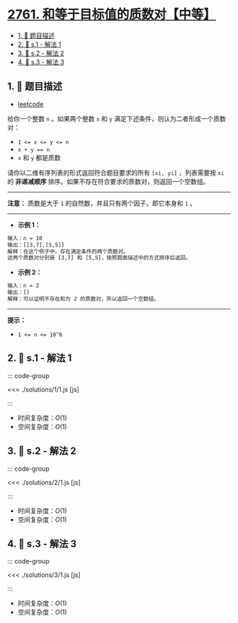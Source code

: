 # [2761. 和等于目标值的质数对【中等】](https://github.com/tnotesjs/TNotes.leetcode/tree/main/notes/2761.%20%E5%92%8C%E7%AD%89%E4%BA%8E%E7%9B%AE%E6%A0%87%E5%80%BC%E7%9A%84%E8%B4%A8%E6%95%B0%E5%AF%B9%E3%80%90%E4%B8%AD%E7%AD%89%E3%80%91)

<!-- region:toc -->

- [1. 📝 题目描述](#1--题目描述)
- [2. 🎯 s.1 - 解法 1](#2--s1---解法-1)
- [3. 🎯 s.2 - 解法 2](#3--s2---解法-2)
- [4. 🎯 s.3 - 解法 3](#4--s3---解法-3)

<!-- endregion:toc -->

## 1. 📝 题目描述

- [leetcode](https://leetcode.cn/problems/prime-pairs-with-target-sum/)

给你一个整数 `n` 。如果两个整数 `x` 和 `y` 满足下述条件，则认为二者形成一个质数对：

- `1 <= x <= y <= n`
- `x + y == n`
- `x` 和 `y` 都是质数

请你以二维有序列表的形式返回符合题目要求的所有 `[xi, yi]` ，列表需要按 `xi` 的 **非递减顺序** 排序。如果不存在符合要求的质数对，则返回一个空数组。

---

**注意：** 质数是大于 `1` 的自然数，并且只有两个因子，即它本身和 `1` 。

---

- **示例 1：**

```txt
输入：n = 10
输出：[[3,7],[5,5]]
解释：在这个例子中，存在满足条件的两个质数对。
这两个质数对分别是 [3,7] 和 [5,5]，按照题面描述中的方式排序后返回。
```

- **示例 2：**

```txt
输入：n = 2
输出：[]
解释：可以证明不存在和为 2 的质数对，所以返回一个空数组。
```

---

**提示：**

- `1 <= n <= 10^6`

## 2. 🎯 s.1 - 解法 1

::: code-group

<<< ./solutions/1/1.js [js]

:::

- 时间复杂度：$O(1)$
- 空间复杂度：$O(1)$

## 3. 🎯 s.2 - 解法 2

::: code-group

<<< ./solutions/2/1.js [js]

:::

- 时间复杂度：$O(1)$
- 空间复杂度：$O(1)$

## 4. 🎯 s.3 - 解法 3

::: code-group

<<< ./solutions/3/1.js [js]

:::

- 时间复杂度：$O(1)$
- 空间复杂度：$O(1)$
